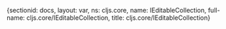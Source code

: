 {sectionid: docs, layout: var, ns: cljs.core, name: IEditableCollection, full-name: cljs.core/IEditableCollection,
  title: cljs.core/IEditableCollection}

